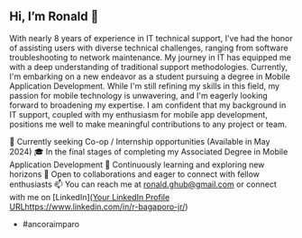 ## Hi, I’m Ronald 👋
With nearly 8 years of experience in IT technical support, I've had the honor of assisting users with diverse technical challenges, ranging from software troubleshooting to network maintenance. My journey in IT has equipped me with a deep understanding of traditional support methodologies. Currently, I'm embarking on a new endeavor as a student pursuing a degree in Mobile Application Development. While I'm still refining my skills in this field, my passion for mobile technology is unwavering, and I'm eagerly looking forward to broadening my expertise. I am confident that my background in IT support, coupled with my enthusiasm for mobile app development, positions me well to make meaningful contributions to any project or team.

👀 Currently seeking Co-op / Internship opportunities (Available in May 2024)
🎓 In the final stages of completing my Associated Degree in Mobile Application Development
🌱 Continuously learning and exploring new horizons
💞️ Open to collaborations and eager to connect with fellow enthusiasts
📫 You can reach me at ronald.ghub@gmail.com or connect with me on [LinkedIn][(Your LinkedIn Profile URL](https://www.linkedin.com/in/r-bagaporo-jr/)https://www.linkedin.com/in/r-bagaporo-jr/)


- #ancoraimparo
